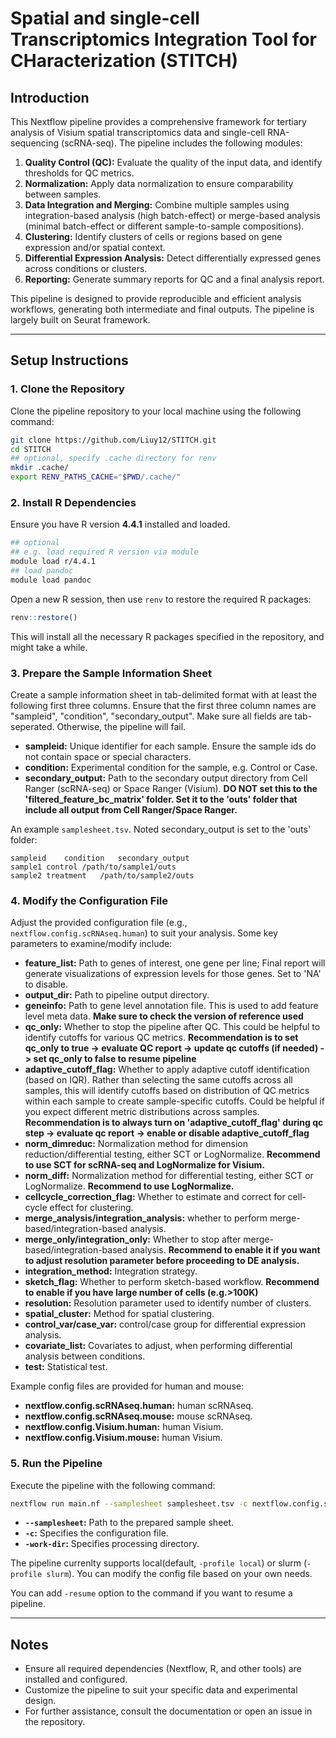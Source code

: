 # Spatial and single-cell Transcriptomics Integration Tool for CHaracterization (STITCH)

## Introduction
This Nextflow pipeline provides a comprehensive framework for tertiary analysis of Visium spatial transcriptomics data and single-cell RNA-sequencing (scRNA-seq). The pipeline includes the following modules:

1. **Quality Control (QC):** Evaluate the quality of the input data, and identify thresholds for QC metrics.
2. **Normalization:** Apply data normalization to ensure comparability between samples.
3. **Data Integration and Merging:** Combine multiple samples using integration-based analysis (high batch-effect) or merge-based analysis (minimal batch-effect or different sample-to-sample compositions).
4. **Clustering:** Identify clusters of cells or regions based on gene expression and/or spatial context.
5. **Differential Expression Analysis:** Detect differentially expressed genes across conditions or clusters.
6. **Reporting:** Generate summary reports for QC and a final analysis report.

This pipeline is designed to provide reproducible and efficient analysis workflows, generating both intermediate and final outputs. The pipeline is largely built on Seurat framework.

---

## Setup Instructions

### 1. Clone the Repository
Clone the pipeline repository to your local machine using the following command:

```bash
git clone https://github.com/Liuy12/STITCH.git
cd STITCH
## optional, specify .cache directory for renv
mkdir .cache/
export RENV_PATHS_CACHE="$PWD/.cache/"
```

### 2. Install R Dependencies
Ensure you have R version **4.4.1** installed and loaded. 

```bash
## optional
## e.g. load required R version via module
module load r/4.4.1
## load pandoc
module load pandoc
```

Open a new R session, then use `renv` to restore the required R packages:

```R
renv::restore()
```

This will install all the necessary R packages specified in the repository, and might take a while.

### 3. Prepare the Sample Information Sheet
Create a sample information sheet in tab-delimited format with at least the following first three columns. Ensure that the first three column names are "sampleid", "condition", "secondary_output". Make sure all fields are tab-seperated. Otherwise, the pipeline will fail. 

- **sampleid:** Unique identifier for each sample. Ensure the sample ids do not contain space or special characters.
- **condition:** Experimental condition for the sample, e.g. Control or Case.
- **secondary_output:** Path to the secondary output directory from Cell Ranger (scRNA-seq) or Space Ranger (Visium). **DO NOT set this to the 'filtered_feature_bc_matrix' folder. Set it to the 'outs' folder that include all output from Cell Ranger/Space Ranger.**

An example `samplesheet.tsv`. Noted secondary_output is set to the 'outs' folder:

```tsv
sampleid    condition   secondary_output
sample1 control /path/to/sample1/outs
sample2 treatment   /path/to/sample2/outs
```

### 4. Modify the Configuration File
Adjust the provided configuration file (e.g., `nextflow.config.scRNAseq.human`) to suit your analysis. Some key parameters to examine/modify include:

- **feature_list:** Path to genes of interest, one gene per line; Final report will generate visualizations of expression levels for those genes. Set to 'NA' to disable. 
- **output_dir:** Path to pipeline output directory.
- **geneinfo:** Path to gene level annotation file. This is used to add feature level meta data. **Make sure to check the version of reference used**
- **qc_only:** Whether to stop the pipeline after QC. This could be helpful to identify cutoffs for various QC metrics. **Recommendation is to set qc_only to true -> evaluate QC report -> update qc cutoffs (if needed) -> set qc_only to false to resume pipeline**
- **adaptive_cutoff_flag:** Whether to apply adaptive cutoff identification (based on IQR). Rather than selecting the same cutoffs across all samples, this will identify cutoffs based on distribution of QC metrics within each sample to create sample-specific cutoffs. Could be helpful if you expect different metric distributions across samples. **Recommendation is to always turn on 'adaptive_cutoff_flag' during qc step -> evaluate qc report -> enable or disable adaptive_cutoff_flag**
- **norm_dimreduc:** Normalization method for dimension reduction/differential testing, either SCT or LogNormalize. **Recommend to use SCT for scRNA-seq and LogNormalize for Visium.** 
- **norm_diff:** Normalization method for differential testing, either SCT or LogNormalize. **Recommend to use LogNormalize.** 
- **cellcycle_correction_flag:** Whether to estimate and correct for cell-cycle effect for clustering.
- **merge_analysis/integration_analysis:** whether to perform merge-based/integration-based analysis.
- **merge_only/integration_only:** Whether to stop after merge-based/integration-based analysis. **Recommend to enable it if you want to adjust resolution parameter before proceeding to DE analysis.**
- **integration_method:** Integration strategy.
- **sketch_flag:** Whether to perform sketch-based workflow. **Recommend to enable if you have large number of cells (e.g.>100K)**
- **resolution:** Resolution parameter used to identify number of clusters.
- **spatial_cluster:** Method for spatial clustering.
- **control_var/case_var:** control/case group for differential expression analysis.
- **covariate_list:** Covariates to adjust, when performing differential analysis between conditions.
- **test:** Statistical test.

Example config files are provided for human and mouse:

- **nextflow.config.scRNAseq.human:** human scRNAseq.
- **nextflow.config.scRNAseq.mouse:** mouse scRNAseq.
- **nextflow.config.Visium.human:** human Visium.
- **nextflow.config.Visium.mouse:** human Visium.

### 5. Run the Pipeline
Execute the pipeline with the following command:

```bash
nextflow run main.nf --samplesheet samplesheet.tsv -c nextflow.config.scRNAseq.human -work-dir ./work 
```

- **`--samplesheet`:** Path to the prepared sample sheet.
- **`-c`:** Specifies the configuration file.
- **`-work-dir`:** Specifies processing directory.

The pipeline currenlty supports local(default, `-profile local`) or slurm (`-profile slurm`). You can modify the config file based on your own needs. 

You can add `-resume` option to the command if you want to resume a pipeline.

---

## Notes
- Ensure all required dependencies (Nextflow, R, and other tools) are installed and configured.
- Customize the pipeline to suit your specific data and experimental design.
- For further assistance, consult the documentation or open an issue in the repository.
